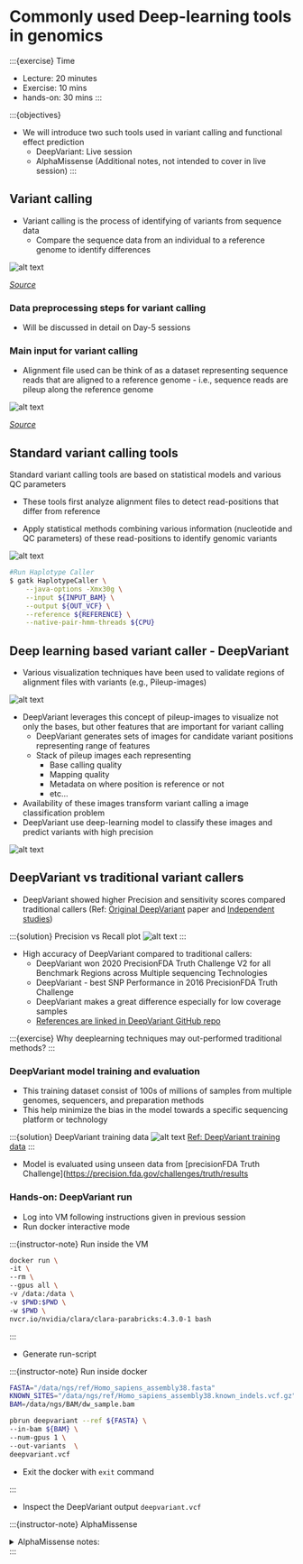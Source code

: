 # Commonly used Deep-learning tools in genomics

:::{exercise} Time
- Lecture: 20 minutes
- Exercise: 10 mins
- hands-on: 30 mins
:::

:::{objectives}
- We will introduce two such tools used in variant calling and functional effect prediction
  - DeepVariant: Live session
  - AlphaMissense (Additional notes, not intended to cover in live session)
:::

## Variant calling

- Variant calling is the process of identifying of variants from sequence data
  - Compare the sequence data from an individual to a reference genome to identify differences

![alt text](image-2.png)

[*Source*](https://www.genome.gov/about-genomics/educational-resources/fact-sheets/human-genomic-variation)

### Data preprocessing steps for variant calling

- Will be discussed in detail on Day-5 sessions

### Main input for variant calling

- Alignment file used can be think of as a dataset representing sequence reads that are aligned to a reference genome - i.e., sequence reads are pileup along the reference genome

![alt text](image-3.png)

[*Source*](https://campuspress.yale.edu/knightlab/ruddle/plotreads/)

## Standard variant calling tools

Standard variant calling tools are based on statistical models and various QC parameters

- These tools first analyze alignment files to detect read-positions that differ from reference

- Apply statistical methods combining various information (nucleotide and QC parameters) of these read-positions to identify genomic variants

![alt text](image-4.png)

```bash
#Run Haplotype Caller
$ gatk HaplotypeCaller \
    --java-options -Xmx30g \
    --input ${INPUT_BAM} \
    --output ${OUT_VCF} \
    --reference ${REFERENCE} \
    --native-pair-hmm-threads ${CPU}
```

## Deep learning based variant caller - DeepVariant

- Various visualization techniques have been used to validate regions of alignment files with variants (e.g., Pileup-images)

![alt text](image-5.png)

- DeepVariant leverages this concept of pileup-images to visualize not only the bases, but other features that are important for variant calling
  - DeepVariant generates sets of images for candidate variant positions representing range of features
  - Stack of pileup images each representing
    - Base calling quality
    - Mapping quality
    - Metadata on where position is reference or not
    - etc...
- Availability of these images transform variant calling a image classification problem
- DeepVariant use deep-learning model to classify these images and predict variants with high precision

![alt text](image-6.png)

## DeepVariant vs traditional variant callers

- DeepVariant showed higher Precision and sensitivity scores compared traditional callers (Ref: [Original DeepVariant](https://www.nature.com/articles/nbt.4235) paper and [Independent studies](https://bmcgenomics.biomedcentral.com/articles/10.1186/s12864-022-08365-3/tables/3))

:::{solution} Precision vs Recall plot
![alt text](image-10.png)
:::

- High accuracy of DeepVariant compared to traditional callers:
  - DeepVariant won 2020 PrecisionFDA Truth Challenge V2 for all Benchmark Regions across Multiple sequencing Technologies
  - DeepVariant - best SNP Performance in 2016 PrecisionFDA Truth Challenge
  - DeepVariant makes a great difference especially for low coverage samples
  - [References are linked in DeepVariant GitHub repo](https://github.com/google/deepvariant)

:::{exercise}
Why deeplearning techniques may out-performed traditional methods?
:::

### DeepVariant model training and evaluation

- This training dataset consist of 100s of millions of samples from multiple genomes, sequencers, and preparation methods
- This help minimize the bias in the model towards a specific sequencing platform or technology

:::{solution} DeepVariant training data
![alt text](image-11.png)
[Ref: DeepVariant training data](https://github.com/google/deepvariant/blob/r1.9/docs/deepvariant-details-training-data.md)
:::

- Model is evaluated using unseen data from [precisionFDA Truth Challenge](https://precision.fda.gov/challenges/truth/results

### Hands-on: DeepVariant run

- Log into VM following instructions given in previous session
- Run docker interactive mode

:::{instructor-note} Run inside the VM

```bash
docker run \
-it \
--rm \
--gpus all \
-v /data:/data \
-v $PWD:$PWD \
-w $PWD \
nvcr.io/nvidia/clara/clara-parabricks:4.3.0-1 bash
```

:::

- Generate run-script

:::{instructor-note} Run inside docker

```bash
FASTA="/data/ngs/ref/Homo_sapiens_assembly38.fasta"
KNOWN_SITES="/data/ngs/ref/Homo_sapiens_assembly38.known_indels.vcf.gz"
BAM=/data/ngs/BAM/dw_sample.bam

pbrun deepvariant --ref ${FASTA} \
--in-bam ${BAM} \
--num-gpus 1 \
--out-variants  \
deepvariant.vcf
```

- Exit the docker with `exit` command

:::

- Inspect the DeepVariant output `deepvariant.vcf`

:::{instructor-note} AlphaMissense
<details>
<summary>AlphaMissense notes:</summary>

- One of the main goals of variant calling is to evaluating the clinical significance of detected variants
- Can we use ML to evaluate the clinical significance of variants?

### Pathogenicity prediction (predicting damaging effects) of variants

- Pathogenicity prediction is the process of determining the clinical significance of a variant
  - Pathogenic variants are those that cause a disease
  - Benign variants are those that do not cause or are not associated with a disease
- Current methods developed to reach above goal rely on combining following two fields
  - knowledge of genetics and the biological processes - evolutionary conservation, protein structure, etc
  - statistical methods
- For instance, variants that are

- common in the population are less likely to have damaging effects (benign)
- rare and run in families with disease are more likely to be pathogenic
- highly conserved across species are more likely to be pathogenic
- affecting (altering) the structure of proteins critical for cellular functions are more likely to be pathogenic

## Main challenge

- Over the years, scientists have identified a long list of disease associated genes
- A large number of variants in these genes alters the protein sequence (amino acid sequence), but exact impact of on the protein structure is still unknown. Thus, association with the disease is also unknown
  - Such variants are known variants with uncertain significance
  - According to a recent study a **large majority of such variants (that alter protein sequence - missense) are with uncertain significance** - [source](https://www.ncbi.nlm.nih.gov/pmc/articles/PMC7334197)
  - Differentiating pathogenic and bening such variants is a challenging task

## Deep-learning based solution - AlphaMissense

- Deep-learning model predicting the (missense) variant pathogenicity
- Ref: https://www.science.org/doi/10.1126/science.adg7492

![alt text](image-7.png)
`Source: <https://www.science.org/doi/10.1126/science.adg7492>`__

**Main steps**:

1. Collecting and processing a large dataset of missense variants along with annotations indicating their pathogenicity (disease-causing or benign)

2. Convert variant info and amino acid sequences into representations suitable for deep learning models

    - Transform raw data into new features that can better represent the underlying patterns and relationships

    ![alt text](image-8.png)

    `Source: <https://www.science.org/doi/10.1126/science.adg7492>`__

3. Fine-tune AlphaFold deep-learning model that predicts protein structure to predict variant pathogenicity
4. Assess the accuracy and generalizability of variant pathogenicity prediction using independent datasets

### AlphaMissense model training

- Training data:
  - Bening: missense variants frequently observed in human and primate populations
  - Pathogenic: missense variants absent from human and primate populations
- Validation data:
  - Tune model parameters
  - Held-out data
    - Pathogenic missense variants in various databases
    - Bening variants from population-databases

- Test data:
  - Evaluate the model’s performance on unseen data
  - Held-out data
  - Pathogenic missense variants in ClinVar
  - Bening variants from population-databases

### Model evaluation

- Model evaluation ensures that the model’s performance is not biased by the training data and that it can generalize to new and unseen variants
- Predict the pathogenicity of each variant in the independent dataset (variants not included in the training dataset)

- AlphaMissense model is evaluated using multiple clinical benchmark datasets
  - `ClinVar` test set,
  - `De novo variants` from rare disease patients,

![alt text](image-9.png)
`Source: <https://www.science.org/doi/10.1126/science.adg7492>`__

### Applications

- AlphaMissense findings coupled with downstream functional experiments improve the current understanding of clinically actionable genes and variants
- Improve the diagnostic yield of rare genetic diseases

</details>
:::
